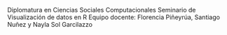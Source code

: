 Diplomatura en Ciencias Sociales Computacionales
Seminario de Visualización de datos en R
Equipo docente: Florencia Piñeyrúa, Santiago Nuñez y Nayla Sol Garcilazzo


